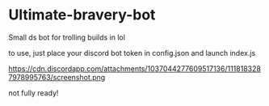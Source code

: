 # Ultimate-bravery-bot
Small ds bot for trolling builds in lol


to use, just place your discord bot token in config.json and launch index.js


https://cdn.discordapp.com/attachments/1037044277609517136/1118183287978995763/screenshot.png



not fully ready!
